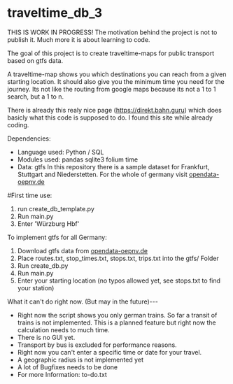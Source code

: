 # traveltime_db_3

THIS IS WORK IN PROGRESS!
The motivation behind the project is not to publish it. Much more it is about learning to code.

The goal of this project is to create traveltime-maps for public transport based on gtfs data. 

A traveltime-map shows you which destinations you can reach from a given starting location. 
It should also give you the minimum time you need for the journey. 
Its not like the routing from google maps because its not a 1 to 1 search, but a 1 to n. 

There is already this realy nice page (https://direkt.bahn.guru) which does basicly what this code is supposed to do. 
I found this site while already coding.

Dependencies:
* Language used: Python / SQL
* Modules used: pandas sqlite3 folium time
* Data: gtfs
  In this repository there is a sample dataset for Frankfurt, Stuttgart and Niederstetten. For the whole of germany visit [opendata-oepnv.de](https://www.opendata-oepnv.de/ht/de/organisation/delfi/startseite?tx_vrrkit_view%5Bdataset_name%5D=deutschlandweite-sollfahrplandaten-gtfs&tx_vrrkit_view%5Baction%5D=details&tx_vrrkit_view%5Bcontroller%5D=View)

#First time use:
1. run create_db_template.py 
1. Run main.py
2. Enter 'Würzburg Hbf'

To implement gtfs for all Germany:
1. Download gtfs data from [opendata-oepnv.de](https://www.opendata-oepnv.de/ht/de/organisation/delfi/startseite?tx_vrrkit_view%5Bdataset_name%5D=deutschlandweite-sollfahrplandaten-gtfs&tx_vrrkit_view%5Baction%5D=details&tx_vrrkit_view%5Bcontroller%5D=View)
2. Place routes.txt, stop_times.txt, stops.txt, trips.txt into the gtfs/ Folder
3. Run create_db.py
4. Run main.py
5. Enter your starting location (no typos allowed yet, see stops.txt to find your station)

What it can't do right now. (But may in the future)---
* Right now the script shows you only german trains. So far a transit of trains is not implemented. 
  This is a planned feature but right now the calculation needs to much time.
* There is no GUI yet.
* Transport by bus is excluded for performance reasons.
* Right now you can't enter a specific time or date for your travel.
* A geographic radius is not implemented yet
* A lot of Bugfixes needs to be done
* For more Information: to-do.txt
